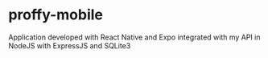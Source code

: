 # proffy-mobile
Application developed with React Native and Expo integrated with my API in NodeJS with ExpressJS and SQLite3
